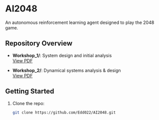 # AI2048

An autonomous reinforcement learning agent designed to play the 2048 game.

## Repository Overview

- **Workshop_1/**: System design and initial analysis  
  [View PDF](https://github.com/Edd022/AI2048/blob/main/Workshop_1/Workshop_1.pdf)

- **Workshop_2/**: Dynamical systems analysis & design  
  [View PDF](https://github.com/Edd022/AI2048/blob/main/Workshop_2/Workshop_2.pdf)

## Getting Started

1. Clone the repo:  
   ```bash
   git clone https://github.com/Edd022/AI2048.git

